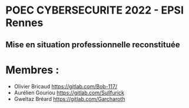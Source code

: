 # POEC CYBERSECURITE 2022 - EPSI Rennes

## Mise en situation professionnelle reconstituée

# Membres :
- Olivier Bricaud https://gitlab.com/Bob-117/
- Aurélien Gouriou https://gitlab.com/Sullfurick
- Gweltaz Bréard https://gitlab.com/Garcharoth

